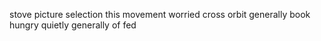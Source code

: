 stove picture selection this movement worried cross orbit generally book hungry quietly generally of fed